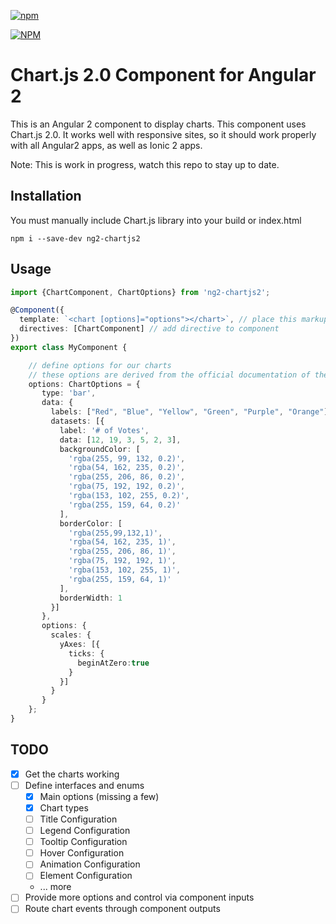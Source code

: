 [![npm](https://img.shields.io/npm/l/express.svg)](https://www.npmjs.com/package/ng2-chartjs2)

[![NPM](https://nodei.co/npm/ng2-chartjs2.png?stars&downloads)](https://nodei.co/npm/ng2-chartjs2/)

# Chart.js 2.0 Component for Angular 2
This is an Angular 2 component to display charts. This component uses Chart.js 2.0. It works well with responsive sites, so it should work properly with all Angular2 apps, as well as Ionic 2 apps.

Note: This is work in progress, watch this repo to stay up to date.
 
## Installation
You must manually include Chart.js library into your build or index.html

```
npm i --save-dev ng2-chartjs2
```

## Usage
```typescript
import {ChartComponent, ChartOptions} from 'ng2-chartjs2';

@Component({
  template: `<chart [options]="options"></chart>`, // place this markup in your template
  directives: [ChartComponent] // add directive to component
})
export class MyComponent {

    // define options for our charts
    // these options are derived from the official documentation of the plugin
    options: ChartOptions = {
       type: 'bar',
       data: {
         labels: ["Red", "Blue", "Yellow", "Green", "Purple", "Orange"],
         datasets: [{
           label: '# of Votes',
           data: [12, 19, 3, 5, 2, 3],
           backgroundColor: [
             'rgba(255, 99, 132, 0.2)',
             'rgba(54, 162, 235, 0.2)',
             'rgba(255, 206, 86, 0.2)',
             'rgba(75, 192, 192, 0.2)',
             'rgba(153, 102, 255, 0.2)',
             'rgba(255, 159, 64, 0.2)'
           ],
           borderColor: [
             'rgba(255,99,132,1)',
             'rgba(54, 162, 235, 1)',
             'rgba(255, 206, 86, 1)',
             'rgba(75, 192, 192, 1)',
             'rgba(153, 102, 255, 1)',
             'rgba(255, 159, 64, 1)'
           ],
           borderWidth: 1
         }]
       },
       options: {
         scales: {
           yAxes: [{
             ticks: {
               beginAtZero:true
             }
           }]
         }
       }
    };
}
```

## TODO
- [x] Get the charts working
- [ ] Define interfaces and enums
  - [x] Main options (missing a few)
  - [x] Chart types
  - [ ] Title Configuration
  - [ ] Legend Configuration
  - [ ] Tooltip Configuration
  - [ ] Hover Configuration
  - [ ] Animation Configuration
  - [ ] Element Configuration
  - ... more
- [ ] Provide more options and control via component inputs
- [ ] Route chart events through component outputs